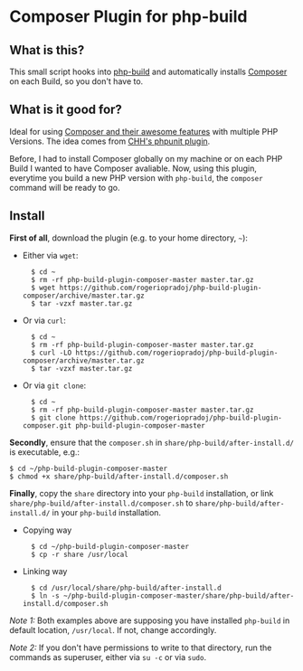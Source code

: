 
Composer Plugin for php-build
=============================

## What is this?

This small script hooks into [php-build](https://github.com/CHH/php-build) 
and automatically installs [Composer](http://getcomposer.org/) on each Build,
so you don't have to.

## What is it good for?

Ideal for using [Composer and their awesome features](http://getcomposer.org)
with multiple PHP Versions. The idea comes from
[CHH's phpunit plugin](https://github.com/CHH/php-build-plugin-phpunit).

Before, I had to install Composer globally on my machine or on each PHP Build
I wanted to have Composer avaliable. Now, using this plugin, everytime you
build a new PHP version with `php-build`, the `composer` command will be ready
to go.

## Install

**First of all**, download the plugin (e.g. to your home directory, `~`):

- Either via `wget`:

        $ cd ~
        $ rm -rf php-build-plugin-composer-master master.tar.gz
        $ wget https://github.com/rogeriopradoj/php-build-plugin-composer/archive/master.tar.gz
        $ tar -vzxf master.tar.gz

- Or via `curl`:

        $ cd ~
        $ rm -rf php-build-plugin-composer-master master.tar.gz
        $ curl -LO https://github.com/rogeriopradoj/php-build-plugin-composer/archive/master.tar.gz
        $ tar -vzxf master.tar.gz

- Or via `git clone`:

        $ cd ~ 
        $ rm -rf php-build-plugin-composer-master master.tar.gz
        $ git clone https://github.com/rogeriopradoj/php-build-plugin-composer.git php-build-plugin-composer-master

**Secondly**, ensure that the `composer.sh` in `share/php-build/after-install.d/` is
executable, e.g.:

    $ cd ~/php-build-plugin-composer-master
    $ chmod +x share/php-build/after-install.d/composer.sh

**Finally**, copy the `share` directory into your `php-build` installation, or
link `share/php-build/after-install.d/composer.sh` to
`share/php-build/after-install.d/` in your `php-build` installation.

- Copying way

        $ cd ~/php-build-plugin-composer-master
        $ cp -r share /usr/local

- Linking way
        
        $ cd /usr/local/share/php-build/after-install.d
        $ ln -s ~/php-build-plugin-composer-master/share/php-build/after-install.d/composer.sh

*Note 1:* Both examples above are supposing you have installed
`php-build` in default location, `/usr/local`. If not, change accordingly.

*Note 2:* If you don't have permissions to write to that directory, run
the commands as superuser, either via `su -c` or via `sudo`.
